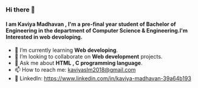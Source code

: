 ### Hi there 👋
 #### I am Kaviya Madhavan , I'm a pre-final year student of Bachelor of Engineering in the department of Computer Science & Engineering.I'm Interested in web devoloping.
- 🌱 I’m currently learning **Web developing**.
- 👯 I’m looking to collaborate on **Web development** projects.
- 💬 Ask me about **HTML , C programming language**.
- 📫 How to reach me: kaviyaslm2018@gmail.com
- 🔗 LinkedIn: https://www.linkedin.com/in/kaviya-madhavan-39a64b193

<!--
**KaviyaMadhavan/KaviyaMadhavan** is a ✨ _special_ ✨ repository because its `README.md` (this file) appears on your GitHub profile.

Here are some ideas to get you started:

- 🔭 I’m currently working on ...
- 🌱 I’m currently learning ...
- 👯 I’m looking to collaborate on ...
- 🤔 I’m looking for help with ...
- 💬 Ask me about ...
- 📫 How to reach me: ...
- 😄 Pronouns: ...
- ⚡ Fun fact: ...
-->
